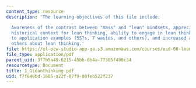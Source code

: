 ```yaml
---
content_type: resource
description: 'The learning objectives of this file include:

  Awareness of the contrast between "mass" and "lean" mindsets, appreciation of the
  historical context for lean thinking, ability to engage in lean thinking with respect
  to application examples (5S?s, 7 wastes, and others), and increased ability to teach
  others about lean thinking.'
file: https://ol-ocw-studio-app-qa.s3.amazonaws.com/courses/esd-60-lean-six-sigma-processes-summer-2004/f7f840bd1685a22f07f980feb522f237_1_1leanthinking.pdf
file_type: application/pdf
parent_uid: 3f7b5a49-6215-45bb-6b4a-77385f498c34
resourcetype: Document
title: 1_1leanthinking.pdf
uid: f7f840bd-1685-a22f-07f9-80feb522f237
---
```

